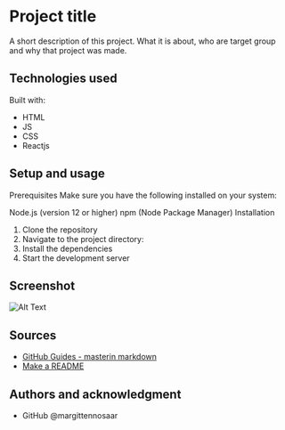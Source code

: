 # Project title

A short description of this project.
What it is about, who are target group and why that project was made.

## Technologies used

Built with:

- HTML
- JS
- CSS
- Reactjs

## Setup and usage

Prerequisites
Make sure you have the following installed on your system:

Node.js (version 12 or higher)
npm (Node Package Manager)
Installation

1. Clone the repository
2. Navigate to the project directory:
3. Install the dependencies
4. Start the development server

## Screenshot

![Alt Text](https://imgur.com/a/kbDKtH9.png)

## Sources

- [GitHub Guides - masterin markdown](https://guides.github.com/features/mastering-markdown/)
- [Make a README](https://www.makeareadme.com/)

## Authors and acknowledgment

- GitHub @margittennosaar
